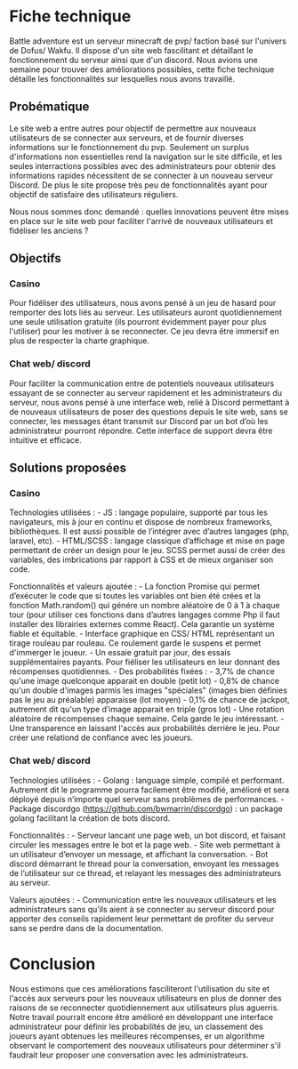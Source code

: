 # Fiche technique

Battle adventure est un serveur minecraft de pvp/ faction basé sur l'univers de Dofus/ Wakfu. Il dispose d'un site web fascilitant et détaillant le fonctionnement du serveur ainsi que d'un discord. Nous avions une semaine pour trouver des améliorations possibles, cette fiche technique détaille les fonctionnalités sur lesquelles nous avons travaillé.

## Probématique

Le site web a entre autres pour objectif de permettre aux nouveaux utilisateurs de se connecter aux serveurs, et de fournir diverses informations sur le fonctionnement du pvp. Seulement un surplus d'informations non essentielles rend la navigation sur le site difficile, et les seules interractions possibles avec des administrateurs pour obtenir des informations rapides nécessitent de se connecter à un nouveau serveur Discord. De plus le site propose très peu de fonctionnalités ayant pour objectif de satisfaire des utilisateurs réguliers.

Nous nous sommes donc demandé : quelles innovations peuvent être mises en place sur le site web pour faciliter l'arrivé de nouveaux utilisateurs et fidéliser les anciens ?

## Objectifs

### Casino

Pour fidéliser des utilisateurs, nous avons pensé à un jeu de hasard pour remporter des lots liés au serveur. Les utilisateurs auront quotidiennement une seule utilisation gratuite (ils pourront évidemment payer pour plus l'utiliser) pour les motiver à se reconnecter. 
Ce jeu devra être immersif en plus de respecter la charte graphique.

### Chat web/ discord

Pour faciliter la communication entre de potentiels nouveaux utilisateurs essayant de se connecter au serveur rapidement et les administrateurs du serveur, nous avons pensé à une interface web, relié à Discord permettant à de nouveaux utilisateurs de poser des questions depuis le site web, sans se connecter, les messages étant transmit sur Discord par un bot d’où les administrateur pourront répondre.
Cette interface de support devra être intuitive et efficace.

## Solutions proposées

### Casino

Technologies utilisées :
    - JS : langage populaire, supporté par tous les navigateurs, mis à jour en continu et dispose de nombreux frameworks, bibliothèques. Il est aussi possible de l’intégrer avec d’autres langages (php, laravel, etc).
    - HTML/SCSS : langage classique d’affichage et mise en page permettant de créer un design pour le jeu. SCSS permet aussi de créer des variables, des imbrications par rapport à CSS et de mieux organiser son code.

Fonctionnalités et valeurs ajoutée :
    - La fonction Promise qui permet d’exécuter le code que si toutes les variables ont bien été crées et la fonction Math.random() qui génére un nombre aléatoire de 0 à 1 à chaque tour (pour utiliser ces fonctions dans d’autres langages comme Php il faut installer des librairies externes comme React). Cela garantie un système fiable et équitable.
    - Interface graphique en CSS/ HTML représentant un tirage rouleau par rouleau. Ce roulement garde le suspens et permet d'immerger le joueur.
    - Un essaie gratuit par jour, des essais supplémentaires payants. Pour fiéliser les utilisateurs en leur donnant des récompenses quotidiennes.
    - Des probabilités fixées : 
        - 3,7% de chance qu'une image quelconque apparait en double (petit lot)
        - 0,8% de chance qu'un double d'images parmis les images "spéciales" (images bien définies pas le jeu au préalable) apparaisse (lot moyen)
        - 0,1% de chance de jackpot, autrement dit qu'un type d’image apparait en triple (gros lot)
    - Une rotation aléatoire de récompenses chaque semaine. Cela garde le jeu intéressant.
    - Une transparence en laissant l'accès aux probabilités derrière le jeu. Pour créer une relationd de confiance avec les joueurs.

### Chat web/ discord

Technologies utilisées :
    - Golang : language simple, compilé et performant. Autrement dit le programme pourra facilement être modifié, amélioré et sera déployé depuis n’importe quel serveur sans problèmes de performances.
    - Package discordgo (https://github.com/bwmarrin/discordgo) : un package golang facilitant la création de bots discord.

Fonctionnalités :
    - Serveur lancant une page web, un bot discord, et faisant circuler les messages entre le bot et la page web.
    - Site web permettant à un utilisateur d’envoyer un message, et affichant la conversation.
    - Bot discord démarrant le thread pour la conversation, envoyant les messages de l’utilisateur sur ce thread, et relayant les messages des administrateurs au serveur.

Valeurs ajoutées :
    - Communication entre les nouveaux utilisateurs et les administrateurs sans qu’ils aient à se connecter au serveur discord pour apporter des conseils rapidement leur permettant de profiter du serveur sans se perdre dans de la documentation.

# Conclusion

Nous estimons que ces améliorations fasciliteront l'utilisation du site et l'accès aux serveurs pour les nouveaux utilisateurs en plus de donner des raisons de se reconnecter quotidiennement aux utilisateurs plus aguerris.
Notre travail pourrait encore être amélioré en développant une interface administrateur pour définir les probabilités de jeu, un classement des joueurs ayant obtenues les meilleures récompenses, er un algorithme observant le comportement des nouveaux utilisateurs pour déterminer s'il faudrait leur proposer une conversation avec les administrateurs.
